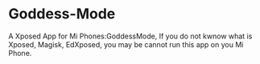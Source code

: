 # Goddess-Mode
A Xposed App for Mi Phones:GoddessMode,
If you do not kwnow what is Xposed, Magisk, EdXposed, you may be cannot run this app on you Mi Phone.
